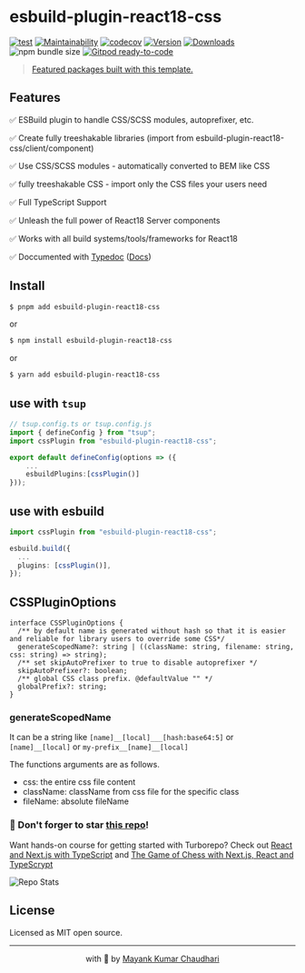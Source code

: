 # esbuild-plugin-react18-css

[![test](https://github.com/react18-tools/esbuild-plugin-react18-css/actions/workflows/test.yml/badge.svg)](https://github.com/react18-tools/esbuild-plugin-react18-css/actions/workflows/test.yml) [![Maintainability](https://api.codeclimate.com/v1/badges/4a09ba9315f3296c1524/maintainability)](https://codeclimate.com/github/react18-tools/esbuild-plugin-react18-css/maintainability) [![codecov](https://codecov.io/gh/react18-tools/esbuild-plugin-react18-css/graph/badge.svg)](https://codecov.io/gh/react18-tools/esbuild-plugin-react18-css) [![Version](https://img.shields.io/npm/v/esbuild-plugin-react18-css.svg?colorB=green)](https://www.npmjs.com/package/esbuild-plugin-react18-css) [![Downloads](https://img.jsdelivr.com/img.shields.io/npm/dt/esbuild-plugin-react18-css.svg)](https://www.npmjs.com/package/esbuild-plugin-react18-css) ![npm bundle size](https://img.shields.io/bundlephobia/minzip/esbuild-plugin-react18-css) [![Gitpod ready-to-code](https://img.shields.io/badge/Gitpod-ready--to--code-blue?logo=gitpod)](https://gitpod.io/from-referrer/)

> [Featured packages built with this template.](./FEATURED.md)

## Features

✅ ESBuild plugin to handle CSS/SCSS modules, autoprefixer, etc.

✅ Create fully treeshakable libraries (import from esbuild-plugin-react18-css/client/component)

✅ Use CSS/SCSS modules - automatically converted to BEM like CSS

✅ fully treeshakable CSS - import only the CSS files your users need

✅ Full TypeScript Support

✅ Unleash the full power of React18 Server components

✅ Works with all build systems/tools/frameworks for React18

✅ Doccumented with [Typedoc](https://react18-tools.github.io/esbuild-plugin-react18-css) ([Docs](https://react18-tools.github.io/esbuild-plugin-react18-css))

## Install

```bash
$ pnpm add esbuild-plugin-react18-css
```

or

```bash
$ npm install esbuild-plugin-react18-css
```

or

```bash
$ yarn add esbuild-plugin-react18-css
```

## use with `tsup`

```ts
// tsup.config.ts or tsup.config.js
import { defineConfig } from "tsup";
import cssPlugin from "esbuild-plugin-react18-css";

export default defineConfig(options => ({
    ...
    esbuildPlugins:[cssPlugin()]
}));
```

## use with esbuild

```ts
import cssPlugin from "esbuild-plugin-react18-css";

esbuild.build({
  ...
  plugins: [cssPlugin()],
});
```

## CSSPluginOptions

```tsx
interface CSSPluginOptions {
  /** by default name is generated without hash so that it is easier and reliable for library users to override some CSS*/
  generateScopedName?: string | ((className: string, filename: string, css: string) => string);
  /** set skipAutoPrefixer to true to disable autoprefixer */
  skipAutoPrefixer?: boolean;
  /** global CSS class prefix. @defaultValue "" */
  globalPrefix?: string;
}
```

### generateScopedName

It can be a string like `[name]__[local]___[hash:base64:5]` or `[name]__[local]` or `my-prefix__[name]__[local]`

The functions arguments are as follows.

- css: the entire css file content
- className: className from css file for the specific class
- fileName: absolute fileName

### 🤩 Don't forger to star [this repo](https://github.com/react18-tools/esbuild-plugin-react18-css)!

Want hands-on course for getting started with Turborepo? Check out [React and Next.js with TypeScript](https://mayank-chaudhari.vercel.app/courses/react-and-next-js-with-typescript) and [The Game of Chess with Next.js, React and TypeScrypt](https://www.udemy.com/course/game-of-chess-with-nextjs-react-and-typescrypt/?referralCode=851A28F10B254A8523FE)

![Repo Stats](https://repobeats.axiom.co/api/embed/b9f60aadc635649d8a66039094bcb26b5ccea1c1.svg "Repobeats analytics image")

## License

Licensed as MIT open source.

<hr />

<p align="center" style="text-align:center">with 💖 by <a href="https://mayank-chaudhari.vercel.app" target="_blank">Mayank Kumar Chaudhari</a></p>
